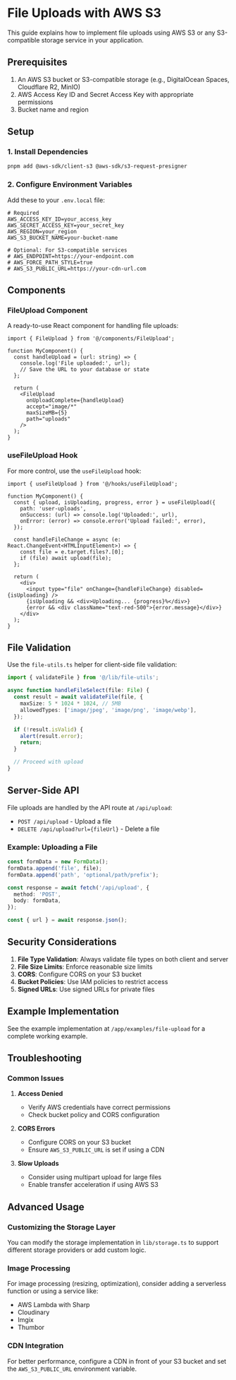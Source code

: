 # File Uploads with AWS S3

This guide explains how to implement file uploads using AWS S3 or any S3-compatible storage service in your application.

## Prerequisites

1. An AWS S3 bucket or S3-compatible storage (e.g., DigitalOcean Spaces, Cloudflare R2, MinIO)
2. AWS Access Key ID and Secret Access Key with appropriate permissions
3. Bucket name and region

## Setup

### 1. Install Dependencies

```bash
pnpm add @aws-sdk/client-s3 @aws-sdk/s3-request-presigner
```

### 2. Configure Environment Variables

Add these to your `.env.local` file:

```env
# Required
AWS_ACCESS_KEY_ID=your_access_key
AWS_SECRET_ACCESS_KEY=your_secret_key
AWS_REGION=your_region
AWS_S3_BUCKET_NAME=your-bucket-name

# Optional: For S3-compatible services
# AWS_ENDPOINT=https://your-endpoint.com
# AWS_FORCE_PATH_STYLE=true
# AWS_S3_PUBLIC_URL=https://your-cdn-url.com
```

## Components

### FileUpload Component

A ready-to-use React component for handling file uploads:

```tsx
import { FileUpload } from '@/components/FileUpload';

function MyComponent() {
  const handleUpload = (url: string) => {
    console.log('File uploaded:', url);
    // Save the URL to your database or state
  };

  return (
    <FileUpload 
      onUploadComplete={handleUpload}
      accept="image/*"
      maxSizeMB={5}
      path="uploads"
    />
  );
}
```

### useFileUpload Hook

For more control, use the `useFileUpload` hook:

```tsx
import { useFileUpload } from '@/hooks/useFileUpload';

function MyComponent() {
  const { upload, isUploading, progress, error } = useFileUpload({
    path: 'user-uploads',
    onSuccess: (url) => console.log('Uploaded:', url),
    onError: (error) => console.error('Upload failed:', error),
  });

  const handleFileChange = async (e: React.ChangeEvent<HTMLInputElement>) => {
    const file = e.target.files?.[0];
    if (file) await upload(file);
  };

  return (
    <div>
      <input type="file" onChange={handleFileChange} disabled={isUploading} />
      {isUploading && <div>Uploading... {progress}%</div>}
      {error && <div className="text-red-500">{error.message}</div>}
    </div>
  );
}
```

## File Validation

Use the `file-utils.ts` helper for client-side file validation:

```typescript
import { validateFile } from '@/lib/file-utils';

async function handleFileSelect(file: File) {
  const result = await validateFile(file, {
    maxSize: 5 * 1024 * 1024, // 5MB
    allowedTypes: ['image/jpeg', 'image/png', 'image/webp'],
  });

  if (!result.isValid) {
    alert(result.error);
    return;
  }

  // Proceed with upload
}
```

## Server-Side API

File uploads are handled by the API route at `/api/upload`:

- `POST /api/upload` - Upload a file
- `DELETE /api/upload?url={fileUrl}` - Delete a file

### Example: Uploading a File

```typescript
const formData = new FormData();
formData.append('file', file);
formData.append('path', 'optional/path/prefix');

const response = await fetch('/api/upload', {
  method: 'POST',
  body: formData,
});

const { url } = await response.json();
```

## Security Considerations

1. **File Type Validation**: Always validate file types on both client and server
2. **File Size Limits**: Enforce reasonable size limits
3. **CORS**: Configure CORS on your S3 bucket
4. **Bucket Policies**: Use IAM policies to restrict access
5. **Signed URLs**: Use signed URLs for private files

## Example Implementation

See the example implementation at `/app/examples/file-upload` for a complete working example.

## Troubleshooting

### Common Issues

1. **Access Denied**
   - Verify AWS credentials have correct permissions
   - Check bucket policy and CORS configuration

2. **CORS Errors**
   - Configure CORS on your S3 bucket
   - Ensure `AWS_S3_PUBLIC_URL` is set if using a CDN

3. **Slow Uploads**
   - Consider using multipart upload for large files
   - Enable transfer acceleration if using AWS S3

## Advanced Usage

### Customizing the Storage Layer

You can modify the storage implementation in `lib/storage.ts` to support different storage providers or add custom logic.

### Image Processing

For image processing (resizing, optimization), consider adding a serverless function or using a service like:

- AWS Lambda with Sharp
- Cloudinary
- Imgix
- Thumbor

### CDN Integration

For better performance, configure a CDN in front of your S3 bucket and set the `AWS_S3_PUBLIC_URL` environment variable.
